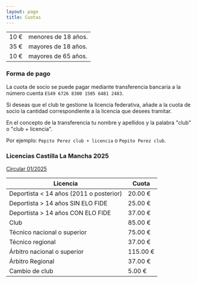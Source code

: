 ```yaml
---
layout: page
title: Cuotas
---
```

<table class="table table-striped">
<tbody><tr><td>10 €</td><td>menores de 18 años.</td></tr>
<tr><td>35 €</td><td>mayores de 18 años.</td></tr>
<tr><td>10 €</td><td>mayores de 65 años.</td></tr>
</tbody></table>

### Forma de pago

La cuota de socio se puede pagar mediante transferencia bancaria a la número cuenta `ES49 6726 8300 1505 6481 2483`. 

Si deseas que el club te gestione la licencia federativa, añade a la cuota de socio la cantidad correspondiente a la licencia que desees tramitar.

En el concepto de la transferencia tu nombre y apellidos y la palabra "club" o "club + licencia".

Por ejemplo: `Pepito Perez club + licencia` o `Pepito Perez club`.  

### Licencias Castilla La Mancha 2025

[Circular 01/2025](https://cdn.website-editor.net/s/7038ea3df62b4bdf9d3e1559a9815f86/files/uploaded/Circular_012025.pdf?Expires=1740220788&Signature=bB7zbhL1pLRsLT4LcnpWdyaEi2OjSTfumoIb0qWY~r~oNchA2-UlZIbkei1douvaX9Ew4uj4HFWjndd-VTPhCPr56NWIVxHJWlM51kZnAs7mTkdBNcGnc4pygW--Zdcr-NNEXw8ECODgtmXj6Odpof8-DR3w7K1KdXgX5qNED5GxkZPr6~R24X-~cTKCoKELi-7uujm15QFcqHTi2CYq8lHJk6Sy1t7jSFHw48~K7a5QjM7cN4lh~B5MUKIc5ganSHlH~eS3sWSvB3vLOKpHj~8f8BZWSLBw~3qSjIe7V7r9r1Wnq-QHK3SkUwqypwPlCzjb4yW0b5NIuh2Gfik51g__&Key-Pair-Id=K2NXBXLF010TJW)

<table class="table table-striped">
<thead>
<th>Licencia</th>
<th>Cuota</th>
</thead>
<tbody>
<tr>
    <td>Deportista < 14 años (2011 o posterior)</td>
    <td>20.00 €</td>
</tr>
<tr>
    <td>Deportista > 14 años  SIN ELO FIDE</td>
    <td>25.00 €</td>
</tr>
<tr>
    <td>Deportista > 14 años  CON ELO FIDE</td>
    <td>37.00 €</td>
</tr>
<tr>
    <td>Club</td>
    <td>85.00 €</td>
</tr>
<tr>
    <td>Técnico nacional o superior</td>
    <td>75.00 €</td>
</tr>
<tr>
    <td>Técnico regional</td>
    <td>37.00 €</td>
</tr>
<tr>
    <td>Árbitro nacional o superior</td>
    <td>115.00 €</td>
</tr>
<tr>
    <td>Árbitro Regional</td>
    <td>37.00 €</td>
</tr>
<tr>
    <td>Cambio de club</td>
    <td>5.00 €</td>
</tr>
</tbody></table>